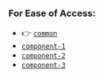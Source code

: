 ### For Ease of Access:
- 👉 [`common`](https://github.com/MaxFogwall/common)
- [`component-1`](https://github.com/MaxFogwall/component-1)
- [`component-2`](https://github.com/MaxFogwall/component-2)
- [`component-3`](https://github.com/MaxFogwall/component-3)